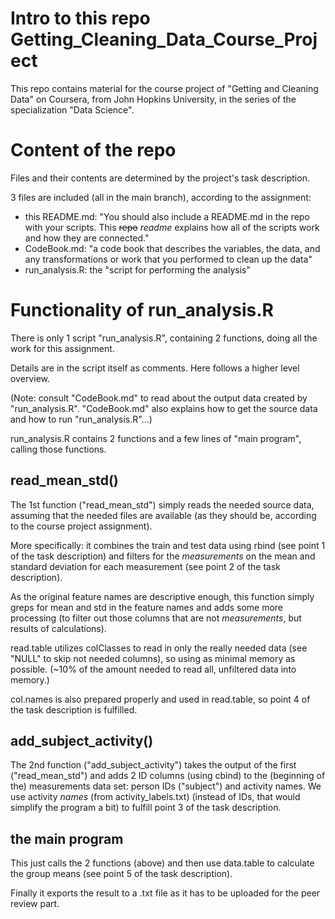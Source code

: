 # Intro to this repo Getting_Cleaning_Data_Course_Project

This repo contains material for the course project of "Getting and Cleaning Data" on Coursera,
from John Hopkins University, in the series of the specialization "Data Science".

# Content of the repo

Files and their contents are determined by the project's task description.

3 files are included (all in the main branch), according to the assignment:
* this README.md: "You should also include a README.md in the repo with your scripts. This ~~repo~~ _readme_ explains how all of the scripts work and how they are connected."
* CodeBook.md: "a code book that describes the variables, the data, and any transformations or work that you performed to clean up the data"
* run_analysis.R: the "script for performing the analysis"

# Functionality of run_analysis.R

There is only 1 script "run_analysis.R", containing 2 functions, doing all the work for this assignment.

Details are in the script itself as comments. Here follows a higher level overview.

(Note: consult "CodeBook.md" to read about the output data created by "run_analysis.R".
"CodeBook.md" also explains how to get the source data and how to run "run_analysis.R"...)

run_analysis.R contains 2 functions and a few lines of "main program", calling those functions.

## read_mean_std()

The 1st function ("read_mean_std") simply reads the needed source data, assuming that the needed files are available
(as they should be, according to the course project assignment).

More specifically: it combines the train and test data using rbind (see point 1 of the task description) and
filters for the _measurements_ on the mean and standard deviation for each measurement (see point 2 of the task description).

As the original feature names are descriptive enough, this function simply greps for mean and std
in the feature names and adds some more processing (to filter out those columns that are not _measurements_, but results of calculations).

read.table utilizes colClasses to read in only the really needed data (see "NULL" to skip not needed columns), so using as minimal memory as possible. (~10% of the amount needed to read all, unfiltered data into memory.)

col.names is also prepared properly and used in read.table, so point 4 of the task description is fulfilled.

## add_subject_activity()

The 2nd function ("add_subject_activity") takes the output of the first ("read_mean_std") and adds 2 ID columns (using cbind) to the (beginning of the) measurements data set: person IDs ("subject") and activity names. We use activity _names_ (from activity_labels.txt) (instead of IDs, that would simplify the program a bit) to fulfill point 3 of the task description.

## the main program

This just calls the 2 functions (above) and then use data.table to calculate the group means (see point 5 of the task description).

Finally it exports the result to a .txt file as it has to be uploaded for the peer review part.
